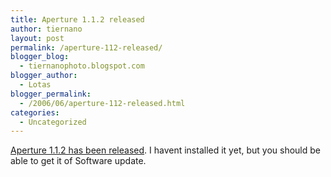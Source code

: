 ```yaml
---
title: Aperture 1.1.2 released
author: tiernano
layout: post
permalink: /aperture-112-released/
blogger_blog:
  - tiernanophoto.blogspot.com
blogger_author:
  - Lotas
blogger_permalink:
  - /2006/06/aperture-112-released.html
categories:
  - Uncategorized
---
```

[Aperture 1.1.2 has been released][1]. I havent installed it yet, but you should be able to get it of Software update.


 [1]: http://aperturetricks.wordpress.com/2006/06/21/breaking-news-aperture-update-122/